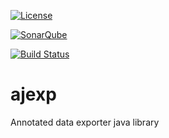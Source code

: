 [![License](http://img.shields.io/:license-apache-blue.svg)](http://www.apache.org/licenses/LICENSE-2.0.html)

[![SonarQube](https://img.shields.io/badge/sonar-ok-green.svg)](https://sonarcloud.io/dashboard?id=org.ajexp%3Aajexp-parent)

[![Build Status](https://travis-ci.org/shameel0784/ajexp.svg?branch=master)](https://travis-ci.org/shameel0784/ajexp)
# ajexp
Annotated data exporter java library
